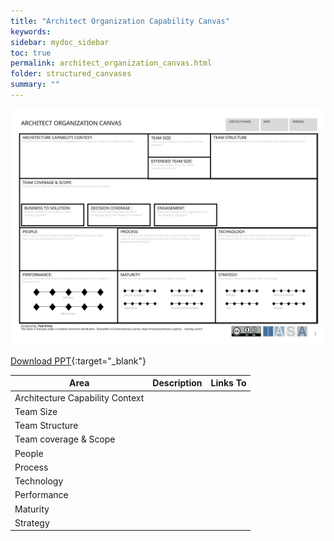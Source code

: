 ```yaml
---
title: "Architect Organization Capability Canvas"
keywords: 
sidebar: mydoc_sidebar
toc: true
permalink: architect_organization_canvas.html
folder: structured_canvases
summary: ""
---
```


![image001](media/architect_organization_canvas001.svg)

[Download PPT](media/ppt/architect_organization_canvas.ppt){:target="_blank"}

| Area | Description | Links To |
| --- | --- | --- |
| Architecture Capability Context |   |   |
| Team Size |   |   |
| Team Structure |   |   |
| Team coverage & Scope |   |   |
| People |   |   |
| Process |   |   |
| Technology |   |   |
| Performance |   |   |
| Maturity |   |   |
| Strategy |   |   |